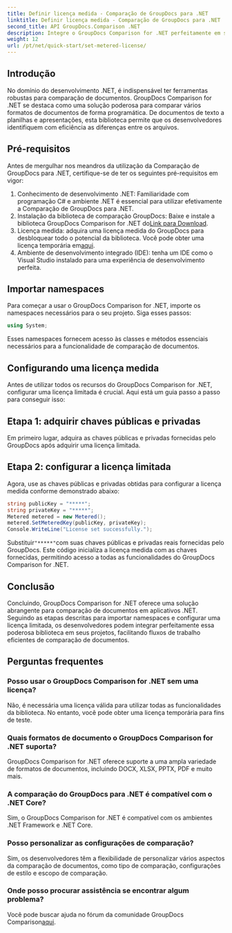 ```yaml
---
title: Definir licença medida - Comparação de GroupDocs para .NET
linktitle: Definir licença medida - Comparação de GroupDocs para .NET
second_title: API GroupDocs.Comparison .NET
description: Integre o GroupDocs Comparison for .NET perfeitamente em seus projetos .NET para obter fluxos de trabalho eficientes de comparação de documentos.
weight: 12
url: /pt/net/quick-start/set-metered-license/
---
```

## Introdução
No domínio do desenvolvimento .NET, é indispensável ter ferramentas robustas para comparação de documentos. GroupDocs Comparison for .NET se destaca como uma solução poderosa para comparar vários formatos de documentos de forma programática. De documentos de texto a planilhas e apresentações, esta biblioteca permite que os desenvolvedores identifiquem com eficiência as diferenças entre os arquivos.
## Pré-requisitos
Antes de mergulhar nos meandros da utilização da Comparação de GroupDocs para .NET, certifique-se de ter os seguintes pré-requisitos em vigor:
1. Conhecimento de desenvolvimento .NET: Familiaridade com programação C# e ambiente .NET é essencial para utilizar efetivamente a Comparação de GroupDocs para .NET.
2.  Instalação da biblioteca de comparação GroupDocs: Baixe e instale a biblioteca GroupDocs Comparison for .NET do[Link para Download](https://releases.groupdocs.com/comparison/net/).
3. Licença medida: adquira uma licença medida do GroupDocs para desbloquear todo o potencial da biblioteca. Você pode obter uma licença temporária em[aqui](https://purchase.groupdocs.com/temporary-license/).
4. Ambiente de desenvolvimento integrado (IDE): tenha um IDE como o Visual Studio instalado para uma experiência de desenvolvimento perfeita.

## Importar namespaces
Para começar a usar o GroupDocs Comparison for .NET, importe os namespaces necessários para o seu projeto. Siga esses passos:

```csharp
using System;
```
Esses namespaces fornecem acesso às classes e métodos essenciais necessários para a funcionalidade de comparação de documentos.
## Configurando uma licença medida
Antes de utilizar todos os recursos do GroupDocs Comparison for .NET, configurar uma licença limitada é crucial. Aqui está um guia passo a passo para conseguir isso:
## Etapa 1: adquirir chaves públicas e privadas
Em primeiro lugar, adquira as chaves públicas e privadas fornecidas pelo GroupDocs após adquirir uma licença limitada.
## Etapa 2: configurar a licença limitada
Agora, use as chaves públicas e privadas obtidas para configurar a licença medida conforme demonstrado abaixo:
```csharp
string publicKey = "*****";
string privateKey = "*****";
Metered metered = new Metered();
metered.SetMeteredKey(publicKey, privateKey);
Console.WriteLine("License set successfully.");
```
 Substituir`"*****"`com suas chaves públicas e privadas reais fornecidas pelo GroupDocs. Este código inicializa a licença medida com as chaves fornecidas, permitindo acesso a todas as funcionalidades do GroupDocs Comparison for .NET.

## Conclusão
Concluindo, GroupDocs Comparison for .NET oferece uma solução abrangente para comparação de documentos em aplicativos .NET. Seguindo as etapas descritas para importar namespaces e configurar uma licença limitada, os desenvolvedores podem integrar perfeitamente essa poderosa biblioteca em seus projetos, facilitando fluxos de trabalho eficientes de comparação de documentos.
## Perguntas frequentes
### Posso usar o GroupDocs Comparison for .NET sem uma licença?
Não, é necessária uma licença válida para utilizar todas as funcionalidades da biblioteca. No entanto, você pode obter uma licença temporária para fins de teste.
### Quais formatos de documento o GroupDocs Comparison for .NET suporta?
GroupDocs Comparison for .NET oferece suporte a uma ampla variedade de formatos de documentos, incluindo DOCX, XLSX, PPTX, PDF e muito mais.
### A comparação do GroupDocs para .NET é compatível com o .NET Core?
Sim, o GroupDocs Comparison for .NET é compatível com os ambientes .NET Framework e .NET Core.
### Posso personalizar as configurações de comparação?
Sim, os desenvolvedores têm a flexibilidade de personalizar vários aspectos da comparação de documentos, como tipo de comparação, configurações de estilo e escopo de comparação.
### Onde posso procurar assistência se encontrar algum problema?
 Você pode buscar ajuda no fórum da comunidade GroupDocs Comparison[aqui](https://forum.groupdocs.com/c/comparison/12).